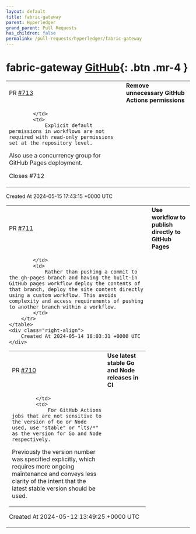 ```yaml
---
layout: default
title: fabric-gateway
parent: Hyperledger
grand_parent: Pull Requests
has_children: false
permalink: /pull-requests/hyperledger/fabric-gateway
---
```


# fabric-gateway <span class="fs-3 right-align">[GitHub](https://github.com/hyperledger/fabric-gateway){: .btn .mr-4 }</span>


<div>
    <table>
        <tr>
            <td>
                PR <a href="https://github.com/hyperledger/fabric-gateway/pull/713" class=".btn">#713</a>
            </td>
            <td>
                <b>
                    Remove unnecessary GitHub Actions permissions
                </b>
            </td>
        </tr>
        <tr>
            <td>
                
            </td>
            <td>
                Explicit default permissions in workflows are not required with read-only permissions set at the repository level.

Also use a concurrency group for GitHub Pages deployment.

Closes #712
            </td>
        </tr>
    </table>
    <div class="right-align">
        Created At 2024-05-15 17:43:15 +0000 UTC
    </div>
</div>

<div>
    <table>
        <tr>
            <td>
                PR <a href="https://github.com/hyperledger/fabric-gateway/pull/711" class=".btn">#711</a>
            </td>
            <td>
                <b>
                    Use workflow to publish directly to GitHub Pages
                </b>
            </td>
        </tr>
        <tr>
            <td>
                
            </td>
            <td>
                Rather than pushing a commit to the gh-pages branch and having the built-in GitHub pages workflow deploy the contents of that branch, deploy the site content directly using a custom workflow. This avoids complexity and access requirements of pushing to another branch within a workflow.
            </td>
        </tr>
    </table>
    <div class="right-align">
        Created At 2024-05-14 18:03:31 +0000 UTC
    </div>
</div>

<div>
    <table>
        <tr>
            <td>
                PR <a href="https://github.com/hyperledger/fabric-gateway/pull/710" class=".btn">#710</a>
            </td>
            <td>
                <b>
                    Use latest stable Go and Node releases in CI
                </b>
            </td>
        </tr>
        <tr>
            <td>
                
            </td>
            <td>
                For GitHub Actions jobs that are not sensitive to the version of Go or Node used, use "stable" or "lts/*" as the version for Go and Node respectively.

Previously the version number was specified explicitly, which requires more ongoing maintenance and conveys less clarity of the intent that the latest stable version should be used.
            </td>
        </tr>
    </table>
    <div class="right-align">
        Created At 2024-05-12 13:49:25 +0000 UTC
    </div>
</div>

